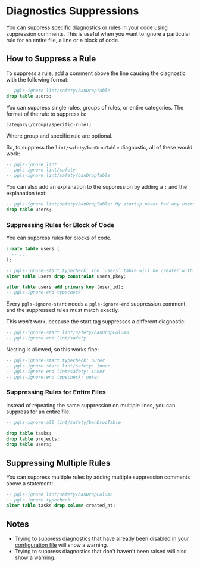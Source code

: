 # Diagnostics Suppressions

You can suppress specific diagnostics or rules in your code using suppression comments. This is useful when you want to ignore a particular rule for an entire file, a line or a block of code.

## How to Suppress a Rule

To suppress a rule, add a comment above the line causing the diagnostic with the following format:

```sql
-- pgls-ignore lint/safety/banDropTable
drop table users;
```

You can suppress single rules, groups of rules, or entire categories. The format of the rule to suppress is:

`category(/group(/specific-rule))`

Where group and specific rule are optional.

So, to suppress the `lint/safety/banDropTable` diagnostic, all of these would work:

```sql
-- pgls-ignore lint
-- pgls-ignore lint/safety
-- pgls-ignore lint/safety/banDropTable
```

You can also add an explanation to the suppression by adding a `:` and the explanation text:

```sql
-- pgls-ignore lint/safety/banDropTable: My startup never had any users.
drop table users;
```

### Suppressing Rules for Block of Code

You can suppress rules for blocks of code.

```sql
create table users (
  -- ...
);

-- pgls-ignore-start typecheck: The `users` table will be created with this migration.
alter table users drop constraint users_pkey;

alter table users add primary key (user_id);
-- pgls-ignore-end typecheck
```

Every `pgls-ignore-start` needs a `pgls-ignore-end` suppression comment, and the suppressed rules must match exactly.

This _won't_ work, because the start tag suppresses a different diagnostic:

```sql
-- pgls-ignore-start lint/safety/banDropColumn
-- pgls-ignore-end lint/safety
```

Nesting is allowed, so this works fine:

```sql
-- pgls-ignore-start typecheck: outer
-- pgls-ignore-start lint/safety: inner
-- pgls-ignore-end lint/safety: inner
-- pgls-ignore-end typecheck: outer
```

### Suppressing Rules for Entire Files

Instead of repeating the same suppression on multiple lines, you can suppress for an entire file.

```sql
-- pgls-ignore-all lint/safety/banDropTable

drop table tasks;
drop table projects;
drop table users;
```

## Suppressing Multiple Rules

You can suppress multiple rules by adding multiple suppression comments above a statement:

```sql
-- pgls-ignore lint/safety/banDropColumn
-- pgls-ignore typecheck
alter table tasks drop column created_at;
```

## Notes

- Trying to suppress diagnostics that have already been disabled in your [configuration file](/#configuration) will show a warning.
- Trying to suppress diagnostics that don't haven't been raised will also show a warning.
